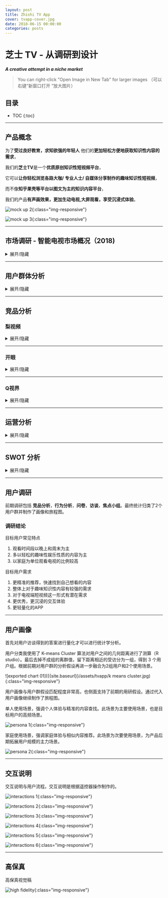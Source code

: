 ```yaml
---
layout: post
title: Zhishi TV App
cover: tvapp-cover.jpg
date: 2018-06-15 00:00:00
categories: posts
---
```


# 芝士 TV - 从调研到设计
***A creative attempt in a niche market***
<br>

> You can right-click "Open Image in New Tab" for larger images
（可以右键“新窗口打开 ”放大图片）

## 目录
* TOC
{:toc}
---

## 产品概念  

为了**受过良好教育，求知欲强的年轻⼈** 他们的**更加轻松⽅便地获取知识性内容的需求**，

我们的**芝士TV**是一个**优质原创知识性短视频平台**，

它可以**让你轻松浏览各路⼤咖/ 专业⼈士/ ⾃媒体分享制作的趣味知识性短视频**，

而不像**知乎果壳等平台以图文为主的知识内容平台**，

我们的产品**有声画效果，更加⽣动电视,⼤屏观看，享受沉浸式体验**。

![mock up 2]({{site.baseurl}}/assets/tvapp/mockup2.jpg){:class="img-responsive"}

![mock up 3]({{site.baseurl}}/assets/tvapp/mockup3.jpg){:class="img-responsive"}

---

## 市场调研 - 智能电视市场概况（2018)
<details markdown="1">

<summary>
展开/隐藏
</summary>

**发展趋势**
  - 智能电视市场已有较为庞大的用户基础，且现阶段仍在迅速增长（智能电视用户总量：2017 年底激活 1.48 亿台，2018 Q1 保有量增速 6%，激活量增速 11%。

  - 国内还没有出现流行的第一方（内容制作方）App，比如Netflix，BBC（BBC iPlayer），HBO GO等。而且在国外市场，下载量高，盈利强的app大多都有强大的内容做支撑，举例来说，YouTube 的主要内容是 UGC，而Netflix，BBC，HBO 则是 PGC+IP （自制剧/电影）的模式。

**用户使用情况**
  - 用户平均使用时长为每日4-5小时，轻度用户主要在晚上使用，重度用户家庭会出现白天全天使用。节假日会更活跃。

**用户画像**
  - 80、90后用户占主流。家庭构成以单身或二口三口小家庭为主。东部发达省份地区用户较多

**视频点播app概况**
  - 视频点播为最主要的用户需求，影视剧、综艺节目等娱乐化内容最受用户欢迎。电视app下载量中影视app占到接近一半。当贝市场点播app排名前100名中绝大部分为大型影视内容集成平台，用户量最多的为主流视频内容平台（腾讯、爱奇艺、优酷等）的电视版。

**短视频app概况**
  - 短视频电视app用户基数相对仍较小。这类app主要专注于垂直内容，用户最多的为新闻、体育类内容。游戏、动漫领域也有一两个app能排进当贝市场点播榜前100. 工具型视频APP也网罗了一部分用户，如运动、健身、广场舞等。教育类视频app主要集中在幼儿教育领域。

**应用市场（App下载市场）概况**
  - App入口混乱，主流的app下载市场有小米TV应用商店，阿里云应用市场，还有奇珀市场，当贝市场，沙发管家等。小米和阿里的市场相对其他发展更加成熟但是仅限于自家OS使用。其他的应用市场还存在管理混乱，应用质量低的探索阶段。
  - 大多数app的设计还处在探索阶段，没有形成统一的交互逻辑，新app常常需要新的操作模式，导致用户的学习成本比较高。

**总结思考**
  - 互联网电视大屏市场已有相当庞大的用户基础，增长快，用户使用时长较长，且用户行为高度集中于观看视频类内容，这一市场对视频媒体/平台中长期发展有重要的战略意义。
  - 当下互联网大屏用户中坚力量为经济较为发达开放地区的26-35岁人群，与我们的知识类短视频app的目标用户基本重合。
  - 互联网电视大屏上的视频内容消费尚以影视综艺等娱乐类内容为主，短视频app使用量相对较少，且以资讯类内容为主。知识类短视频这一细分市场尚为一片蓝海，但也意味着需要以优质内容、新鲜易用的交互体验和一定时间的宣传教育来培养市场。
  - 电视大屏上现有的视频内容绝大多数由专业机构制作（影视综艺制作公司、电视台），PGC内容少。这意味着大屏电视用户对于这一平台上的内容质量有较高期待，电视短视频app不能重复许多手机端同类app重量不重质的策略。

</details>

---

## 用户群体分析

<details markdown="1">

<summary>
展开/隐藏
</summary>

### 假设1：职场小白

**对电视APP产品期望**
- 电视端更好的用户体验和交互方式
- 更全面、更丰富、质量更高的视频内容
- 希望制作专业、干货多，少些煽情内容
- 更精准的推荐，快速找到自己想看的内容
- 可以有创新小游戏的设计但不要给用户负担，接收门槛不宜太高
- 视频内容可以突出家庭分享概念

**用户目的**
- 拓展知识面和满足好奇心
- 通过更精准的推荐快速发现自己想看的内容
- 打发时间和消遣，最好有沉浸体验，因此不希望时间太短（>10min）

**用户痛点**
- 普遍反映电视交互操作不便，时间轴难控制，检索信息繁琐
- 节目中广告太多，易让用户产生焦躁情绪
- 非主要娱乐方式，用户使用频率不高不易想起
- 一些互动设想需要不断一些在移动端很好的互动创新点在电视上不能通用

**电视使用场景**
- 下班后的晚上和周末闲暇放松时
- 连接电脑用来看电影，电视剧等（特别是在国内视频平台没有上线的国外影视剧）
- 连接游戏主机使用

**启发和设计机会**
- 内容方面，知识、应用类视频结合明星的话题效应，如周一围、张译等实力派演员谈演技，罗辑思维和圆桌派这种干货较多的知识类脱口秀、见字如面、朗读者等文化类节目都是我们可纳入考虑范围的，可根据下一步具体用户划分而定
- 另一个层面考虑，用户在某个时间段内的需求，会考虑单项的知识类视频 比如要去旅游了，就会去关注网红达人旅游类的介绍目的地的视频 如需健身可参考很多明星的健身私教视频
互动功能可以跟手机结合起来，用手机作为互动的操作工具，显示在电视端

**总结**

- **这部分人群是本产品的巨大潜在用户群，应该作为重点发展用户，他们对电视APP的期望高，使用意愿也高**

---

### 假设2：已婚有房者

**用户特点**
- 这类人群，以家庭为单位观看电视的频率会更高一些 典型场景包括和爱人一起煲剧，看电影，和孩子一起看动画片，和老人一起看新闻等。此时的电视起到的是一个链接家人的作用，内容形式也更适合多人观看，以电影电视综艺等娱乐性内容为主  

**用户目的**
- 他们希望电视能有更多适合家庭观看的内容，为了家庭观看需求愿意付费  
- 对知识类趣味短视频有兴趣，但希望内容有足够的亮点和差异性，能有优质的作者可以长期关注，而且时长认为至少在20分钟以上，否则会觉得不会有什么深度  

**电视使用场景**
- 观看时间段以晚上和周末为主 单次时长较长，也跟内容有关  
- 一个人观看电视的频率较低，而且多以轻松的趣味性娱乐性质的内容为主  

**用户痛点**
- 适合家庭观看的电视内容不多
- 看手机时间太多，如果一家人各自看着手机会很可怕  
- 感兴趣的资源不好找，版权也会有些限制
- 电视的交互方式不是很方便  
- 优质的知识类视频在电视上很少见

**解决方案**
- 利用大数据，推送你感兴趣的内容  
- 趣味性的形式，看完后会有思考的视频更符合现代人的节奏  
- 对于增加互动体验的功能，表示期待，但希望做的更轻量化 不想有过多压力和负担  
- 互动功能可以跟手机结合起来，用手机作为互动的操作工具，显示在电视端  

**启发和设计机会**
- 突出家庭的互动性，如面向孩子寓教于乐的视频适合电视看

**总结**
- **整体来说，是我们的主要用户群**
- **这部分人群与我们的用户定位基本一致，主要变量出现在以家庭为单位上 但我们以一二线年轻家庭为主，从家庭成员构成，还有整体内容品味上对于这类趣味知识性段视频有潜在需求，关键在于怎样在内容上做出差异性，在观看体验能否有一些亮点**

### 假设3：与父母同住者

**用户特点**
- 对这类用户而言，观看电视是他们陪伴父母的重要方式，因此在电视的内容选择和使用习惯上会以父母的意愿为主。当他们需要看自己感兴趣的内容时，通常会选择用手机、ipad或电脑观看

**智能电视使用场景**
- 工作日晚饭时间，每次半小时左右 观看内容通常为新闻、体育赛事、CCTV的纪录片、综艺等 常用电视的点播功能
- 周末每次2-3小时 观看内容为电影、综艺 若电视系统本身提供的影视综艺内容不够丰富，他们会使用手机搜索相关内容，再投屏到电视大屏观看
- 大部分时间会与父母共同观看，观看的内容也以父母的选择为主，偶尔会与父母共同选择观看内容

**对趣味知识类视频内容的需求**
- 大部分用户本身就有观看趣味知识类视频的习惯 其中内容的制作精良程度和知识的趣味性是他们关注的重点
- 对于他们认可的知识类视频生产者，他们愿意持续关注。若内容符合他们兴趣，也愿意付费。
- 对于明星相关的知识类内容，他们更好奇演员歌手等专业领域的分享，而对传统的讲述个人心路历程类的节目兴趣不大
- 绝大部分用户现在是在移动端看这类内容

**对知识类互动游戏的需求（以头脑王者为例）**
- 被采访到的用户都对这类游戏感兴趣，花一两个星期玩过微信上的头脑王者 他们对排位赛的方式更加感兴趣，也愿意为了刷高自己的级别称号持续投入时间

**用户痛点**
- 广电机顶盒的电视系统自带内容不够丰富，下载app也比较麻烦
- 现在的智能电视有很多个遥控，经常弄错
- 电视系统反应较迟钝

**解决方式**
- 关注交互的简洁性和易用性 可配合手机端降低交互难度

**总结**
- **这类用户的智能电视消费内容和方式都以父母的意愿为主。但他们自身对知识类趣味视频有需求，若内容合适，有可能可以引导父母一同观看。建议作为次一级的目标用户群体。**
- **这一类群体对APP的质量要求更高**

</details>

---


## 竞品分析

### 梨视频

<details markdown="1">

<summary>
展开/隐藏
</summary>

**竞争类型：间接**

**产品定位**
  - 拥有丰富的自制短视频内容资源，且符合年轻人口味的咨询类短视频app平台
  - slogan：做最好看的资讯短视频
  - 目标用户：对高质量短视频有需求的年轻人以及热衷记录身边故事的拍客

**产品功能**
  - 可根据兴趣选择不同标签定制视频内容
  - 内容优质丰富、分类清晰，包含多种类型，时长30秒至三分钟不等
  - 可预约看直播
  - 报料功能拉近了与用户距离，鼓励每个人都成为拍客贡献自己看到的故事

**功能结构**
  ![梨视频功能结构图]({{site.baseurl}}/assets/tvapp/lishiping.png){:class="img-responsive"}

**交互/视觉**
  - 白色为主，搭配黄色主色调点缀，设计风格简洁明快，没有喧宾夺主，很好地衬托了短视频封面图丰富的颜色。
  - 独家出品的视频播放界面都搭配了梨视频主题色——黄、白搭配的文字来辅助说明视频的基本情况，以及一些与视频内容产生互动的表情动效，充分体现了制作的用心，让用户对于视频形成一种系列感，拉近了与用户的距离从而认可度更高。
  - 瀑布流方式呈现视频，首页推荐视频图片用大幅占比加以动效，可以有效吸引用户注意力提高点击量
- 视频大多为横版，点击播放键可即时播放，少量竖版视频点击播放后自动满屏，体验非常流畅

**产品内容**
  - 内容优质丰富、分类清晰，大量的原创拍客视频，包含多种社会、科技、娱乐等多种类型，时长30秒至三分钟不等，另有大量100分钟以上的直播内容

**结论**
  - 我们的产品前期内容种类可能不及梨视频的丰富，更多聚焦在名人明星分享的知识类趣味内容
  - 梨视频的报料功能对于我们产品是一个很好的参考点，因为产品同时也面向PGC制作者，可以借此功能依靠电视平台获得更大程度曝光量，提高作者和app平台的知名度实现双赢。
  - 梨视频对于自家视频播放界面细节上的设计处理是非常值得学习的，借助电视平台可放大这种视频中的文字、表情互动效果，提升趣味娱乐性

</details>

---

### 开眼
<details markdown="1">

<summary>
展开/隐藏
</summary>

**竞争类型：间接**

**产品定位**
  - 国内外高质量高清短视频的推荐平台
  - slogen：每日精选视频推荐，让你大开眼界。

**目标用户**
  - 对高质量短视频有需求的年轻用户，以及需要展示其作品以及发现创作灵感的具有专业背景知识的PGC创作者。

**优势**
  - 内容：质量整体较高，运用技术和运营手段达到有效的筛选。
  - 产品：结构清晰，视觉清爽，给人较强的品质感。
  - 用户：口碑传播，用户忠诚度较高。

**劣势**
  - 播放形式，内容以及视频长度，在一定程度上导致用户使用粘性不高
  - 抖音等娱乐化短视频的强势，一定程度上分流了用户量。

**产品功能**
  - 每日推荐五条精品短视频
  - 按照分类查找感兴趣的短视频
  - 按照视频、作者、用户以及标签进行搜索
  - 关注优质作者，及时获得其最新视频
  - 评论互动，分享感受
  - 成为作者，发布自己的创作视频
  - 缓存视频，离线观看

**产品结构**
  ![开眼功能结构图]({{site.baseurl}}/assets/tvapp/kaiyan.png){:class="img-responsive"}

**交互/视觉**
- 交互
  - 信息层级扁平，浏览内容连贯性强。
  - 内容细分程度高，又通过标签多维度，贴合用户观看喜好感受
  - 转场动效流畅，例如：小屏观看时，关闭当前页面只需向下轻拉，单手操作非常方便。
  - 轻功能，重内容。功能纯粹简单，内容丰富高质，符合当下用户利用较少时间获取较高质量内容的需求。
- 视觉
  - 主色为黑白灰，图标为极简的几何形。
  - 简洁的处理恰能突出品质感，无彩色衬托出丰富多彩的视频内容。
  - 大字体，间隙留白，内容层次清晰。
  - 精心筛选的高质量视频，本身就构成了主场景下的视觉主体，沉浸感较强。

**结论**
- 我们的产品前期内容不会如此丰富，但有一点是明确的，就是差异性和高质量的内容还是关键点。
- 开眼的目标用户除了有观看高质量视频需求的观众，还有很多高质量的PGC创作媒体，在此平台上，这些专业的从业者，创作者也可以获得展示，交流，获取创意灵感的平台，用户的使用整体构成了一个正向的可持续发展的功能闭环，所以这部分用户我们也要考虑。
- 除了内容，在功能、运营上面，开眼都相对比较克制，也许他的用户流量不会像抖音爆炸式增长，但依靠内容的分享传播，用户量稳定而且可期。
- 评论互动功能也许不能直接转移到电视上，但是手机和电视的结合，也许可以碰撞出更多有意思的互动方式。
- 轻功能，重内容，也适合我们的电视端。
- 互动体验是一个方向，但没有更好的方式前，不要做的太重，会适得其反。

</details>

---

### Q视界

<details markdown="1">

<summary>
展开/隐藏
</summary>

**竞争类型：间接**

**产品定位**

- 官方定位为TV端短视频互动社区分享应用，但是实际上现阶段的互动非常有限，只有点赞和关注
我们对它的产品定位为【PGC+聚合】短视频平台
**产品功能**

- 推荐热门原创内容
- 根据专题分类播放视频
- 根据话题分类播放视频
- 根据播放量推荐视频
- 为视频点赞
- 关注某个专题
- 播放历史记录

**产品结构**
![Q视界功能结构图]({{site.baseurl}}/assets/tvapp/qshijie.png){:class="img-responsive"}

**交互/视觉**
- 以黑色为背景色，使界面在较暗的环境下也不会刺眼，考虑到了电视的夜间使用环境
- 操作简单易懂，UI 简洁，明确的历史纪录功能，但是缺少时间信息
- 不需要注册即可点赞，关注，预约（未完成）
- 没有搜索功能，分类没有覆盖所有节目，
- 每个区块风格不统一显得杂乱，细节问题太多，例如对齐，颜色和字体
- 功能结构定义不清楚，比如 “热门专题” 没有对应明显的专题入口，分类标签和主界面信息流分类名称不对应，造成用户疑惑

**产品内容**
- 原创内容少，主要以网络搜集而来的视频为主，其中有些内容还涉及版权问题。
- 一部分内容为原版节目的预告片或者宣传片，虽然短但是却没有给观众提供观看完整版的入口

**结论**
- 可以学习 Q 世界的推荐和热门系统。历史记录功能需要放在明显的位置上，并且需要时间信息。分类不宜过于复杂，并且需要简洁明了

</details>

---

## 运营分析
<details markdown="1">

<summary>
展开/隐藏
</summary>

**内容为王**
- 视频类电视app包括非常多部电影和综艺、电视剧、纪录片等各种形式的内容，清晰度在4K电视上表现非常好。
- 有的电视app不仅在影视采购上保持优势，更重要是自制战略，比如爱奇艺自制剧。
- 原创PGC，分类更专业，内容质量也更有保证
**渠道**
- 和电视厂商合作，获取原始用户，扩大app安装量
**精细化运营——用户标签管理**
- 在精细化运营驱动的时代，精细化运营的基础是了解用户，知道用户想要什么，从而提高运营效率
- 用户标签即用户信息标签化，简单来说，就是用一些具有较强概括性的词汇来描述或形容用户特征、兴趣爱好
- 用户标签管理系统搭建好后，意味着用户画像已经形成 运营配合用户信息标签，把具有同类标签的用户分为一组，对他们进行更灵活、更有针对性的营销活动
**推荐机制**
- 通过大数据和推荐引擎，将不同的内容推荐给可能对它们感兴趣的用户
- 可以参考YouTube的自动播放列表系统，让用户产生连续看下去的兴趣
- 通过节目排行、猜你喜欢、朋友在看、互动游戏的方式进行节目的推荐
- 用户可以订阅某个作者或专栏，当他订阅了之后，有什么更新的信息，开播的信息，就会实时的通知这个用户，提升他开机的收视时长
**活动**
- 通过优惠活动，会员促销，提高用户付费的积极性
- 通过节日活动进行宣传推广 

</details>

---

## SWOT 分析

<details markdown="1">

<summary>
展开/隐藏
</summary>

***S***
- 这款产品的定位独特，直接竞争对手很少
- 有原创 PGC 作为支持吸引观众
- 知识性话题迎合了特定观众群的需求
- 知识型话题和电视的使用场景（放松，倾听意愿，时间较长，不需要频繁操作和互动）更加吻合
- 内容专注，不需要费力寻找感兴趣的话题
- 在节目间隙增加趣味性的互动体验，突出家庭互动的概念

***W***
- 以app作为入口会使一部分潜在用户（有兴趣但是不强烈）流失，因为app需要经历搜索，安装，学习使用 3 个步骤
- 原创内容更新速度慢
- 相比于移动端和网页端，电视端在短视频这种形式上存在劣势，因为短视频更适合占据碎片时间，因此移动端观看短视频更加流行

***O***
- 不同于国外市场，国内市场的知识性内容没有一家独大的播放平台（YouTube，Podcast），小而精的品牌例如《逻辑思维》，《职人介绍所》，《知乎Live》都倾向于在自己的平台发展，因此观众对于app入口的接受程度比较高
- 因为内容专注，所以核心功能较少，限制少，这样有机会开发比同类 app 更美观的 UI 和便捷的交互

***T***
- 大型平台如腾讯视频，爱奇艺，优酷也有知识话题，会抢占一部分市场
- PGC 制作者可能会选择多个平台同时发布内容
- 独家内容的数量取决于平台的竞争力，初期很可能会面临更新速度过慢的问题

</details>

---

## 用户调研

前期调研包括 **竞品分析**，**行为分析**，**问卷**，**访谈**，**焦点小组**。最终统计归类了2个用户群并制作了画像和旅程图。

### 调研结论
目标用户常见特点
1. 观看时间段以晚上和周末为主
1. 多以轻松的趣味性娱乐性质的内容为主
1. 以家庭为单位观看电视的比例较高

目标用户需求
1. 更精准的推荐，快速找到自己想看的内容
1. 整体上对于趣味知识性内容有较强的需求
1. 对于电视端短视频这一形式有潜在需求
1. 更优秀，更沉浸的交互体验
1. 更轻量化的APP

---

## 用户画像

首先对用户访谈得到的答案进行量化才可以进行统计学分析。



用户分类我使用了 K-means Cluster 算法对用户之间的几何距离进行了测算（R studio）。最后去掉不成组的离群值，留下距离相近的受访分为一组，得到 3 个用户组。根据前期对用户群的分析假设再进一步融合为2组用户和2个使用场景。

![exported chart 01]({{site.baseurl}}/assets/tvapp/k means cluster.jpg){:class="img-responsive"}

用户画像与用户群假设匹配程度非常高，也侧面支持了前期的用研假设。通过代入用户画像继续制作了旅程图。

单人使用场景，强调个人体验与精准的内容查找。此场景为主要使用场景，也是目标用户的高频场景。

![persona 1]({{site.baseurl}}/assets/tvapp/persona-1.png){:class="img-responsive"}

家庭使用场景，强调家庭体验与相似内容推荐。此场景为次要使用场景，为产品后期拓展用户规模的主力场景。

![persona 2]({{site.baseurl}}/assets/tvapp/persona-2.png){:class="img-responsive"}

---

## 交互说明
交互说明与用户流程。交互说明是根据遥控器操作制作的。

![interactions 1]({{site.baseurl}}/assets/tvapp/interactions-1.png){:class="img-responsive"}

![interactions 2]({{site.baseurl}}/assets/tvapp/interactions-2.png){:class="img-responsive"}

![interactions 3]({{site.baseurl}}/assets/tvapp/interactions-3.png){:class="img-responsive"}

![interactions 4]({{site.baseurl}}/assets/tvapp/interactions-4.png){:class="img-responsive"}

![interactions 5]({{site.baseurl}}/assets/tvapp/interactions-5.png){:class="img-responsive"}

![interactions 6]({{site.baseurl}}/assets/tvapp/interactions-6.png){:class="img-responsive"}

---

## 高保真
高保真视觉稿

![high fidelity]({{site.baseurl}}/assets/tvapp/high-fid.jpg){:class="img-responsive"}
